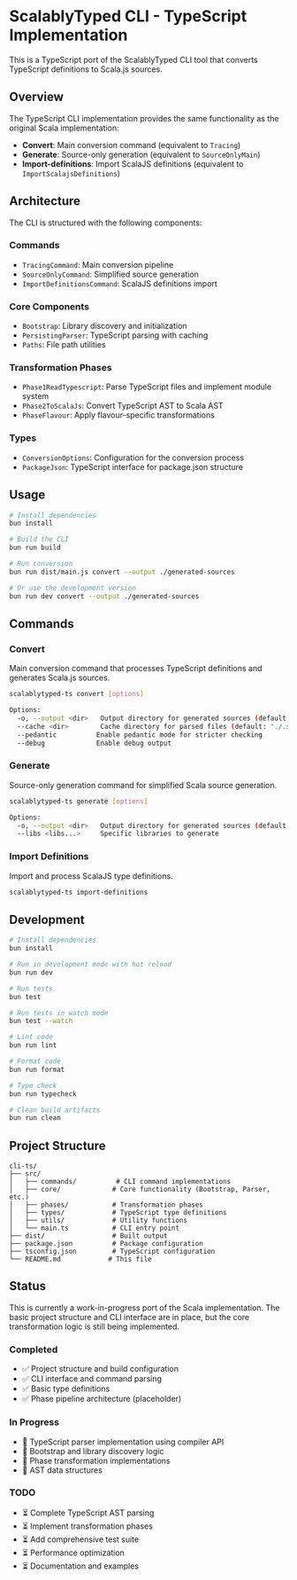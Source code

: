 # ScalablyTyped CLI - TypeScript Implementation

This is a TypeScript port of the ScalablyTyped CLI tool that converts TypeScript definitions to Scala.js sources.

## Overview

The TypeScript CLI implementation provides the same functionality as the original Scala implementation:

- **Convert**: Main conversion command (equivalent to `Tracing`)
- **Generate**: Source-only generation (equivalent to `SourceOnlyMain`)
- **Import-definitions**: Import ScalaJS definitions (equivalent to `ImportScalajsDefinitions`)

## Architecture

The CLI is structured with the following components:

### Commands
- `TracingCommand`: Main conversion pipeline
- `SourceOnlyCommand`: Simplified source generation
- `ImportDefinitionsCommand`: ScalaJS definitions import

### Core Components
- `Bootstrap`: Library discovery and initialization
- `PersistingParser`: TypeScript parsing with caching
- `Paths`: File path utilities

### Transformation Phases
- `Phase1ReadTypescript`: Parse TypeScript files and implement module system
- `Phase2ToScalaJs`: Convert TypeScript AST to Scala AST
- `PhaseFlavour`: Apply flavour-specific transformations

### Types
- `ConversionOptions`: Configuration for the conversion process
- `PackageJson`: TypeScript interface for package.json structure

## Usage

```bash
# Install dependencies
bun install

# Build the CLI
bun run build

# Run conversion
bun run dist/main.js convert --output ./generated-sources

# Or use the development version
bun run dev convert --output ./generated-sources
```

## Commands

### Convert
Main conversion command that processes TypeScript definitions and generates Scala.js sources.

```bash
scalablytyped-ts convert [options]

Options:
  -o, --output <dir>   Output directory for generated sources (default: "./generated-sources")
  --cache <dir>        Cache directory for parsed files (default: "./.scalablytyped-cache")
  --pedantic          Enable pedantic mode for stricter checking
  --debug             Enable debug output
```

### Generate
Source-only generation command for simplified Scala source generation.

```bash
scalablytyped-ts generate [options]

Options:
  -o, --output <dir>   Output directory for generated sources (default: "./my-sources")
  --libs <libs...>     Specific libraries to generate
```

### Import Definitions
Import and process ScalaJS type definitions.

```bash
scalablytyped-ts import-definitions
```

## Development

```bash
# Install dependencies
bun install

# Run in development mode with hot reload
bun run dev

# Run tests
bun test

# Run tests in watch mode
bun test --watch

# Lint code
bun run lint

# Format code
bun run format

# Type check
bun run typecheck

# Clean build artifacts
bun run clean
```

## Project Structure

```
cli-ts/
├── src/
│   ├── commands/          # CLI command implementations
│   ├── core/             # Core functionality (Bootstrap, Parser, etc.)
│   ├── phases/           # Transformation phases
│   ├── types/            # TypeScript type definitions
│   ├── utils/            # Utility functions
│   └── main.ts           # CLI entry point
├── dist/                 # Built output
├── package.json          # Package configuration
├── tsconfig.json         # TypeScript configuration
└── README.md            # This file
```

## Status

This is currently a work-in-progress port of the Scala implementation. The basic project structure and CLI interface are in place, but the core transformation logic is still being implemented.

### Completed
- ✅ Project structure and build configuration
- ✅ CLI interface and command parsing
- ✅ Basic type definitions
- ✅ Phase pipeline architecture (placeholder)

### In Progress
- 🚧 TypeScript parser implementation using compiler API
- 🚧 Bootstrap and library discovery logic
- 🚧 Phase transformation implementations
- 🚧 AST data structures

### TODO
- ⏳ Complete TypeScript AST parsing
- ⏳ Implement transformation phases
- ⏳ Add comprehensive test suite
- ⏳ Performance optimization
- ⏳ Documentation and examples
